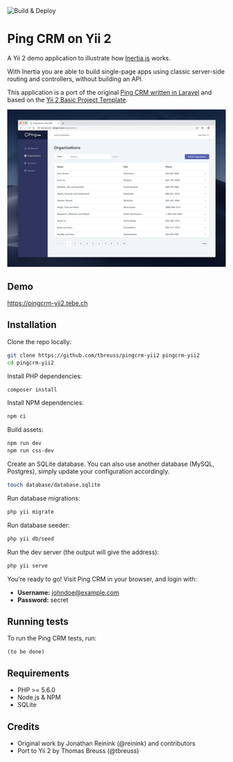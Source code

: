 ![Build & Deploy](https://github.com/tbreuss/pingcrm-yii2/workflows/Build%20&%20Deploy/badge.svg)

# Ping CRM on Yii 2

A Yii 2 demo application to illustrate how [Inertia.js](https://inertiajs.com) works.

With Inertia you are able to build single-page apps using classic server-side routing and controllers, without building an API. 

This application is a port of the original [Ping CRM written in Laravel](https://github.com/inertiajs/pingcrm) and based on the [Yii 2 Basic Project Template](https://github.com/yiisoft/yii2-app-basic). 

![](screenshot.png)

## Demo

<https://pingcrm-yii2.tebe.ch>

## Installation

Clone the repo locally:

```sh
git clone https://github.com/tbreuss/pingcrm-yii2 pingcrm-yii2
cd pingcrm-yii2
```

Install PHP dependencies:

```sh
composer install
```

Install NPM dependencies:

```sh
npm ci
```

Build assets:

```sh
npm run dev
npm run css-dev
```

Create an SQLite database. You can also use another database (MySQL, Postgres), simply update your configuration accordingly.

```sh
touch database/database.sqlite
```

Run database migrations:

```sh
php yii migrate
```

Run database seeder:

```sh
php yii db/seed
```

Run the dev server (the output will give the address):

```sh
php yii serve
```

You're ready to go! Visit Ping CRM in your browser, and login with:

- **Username:** johndoe@example.com
- **Password:** secret

## Running tests

To run the Ping CRM tests, run:

```
(to be done)
```

## Requirements

- PHP >= 5.6.0
- Node.js & NPM
- SQLite

## Credits

- Original work by Jonathan Reinink (@reinink) and contributors
- Port to Yii 2 by Thomas Breuss (@tbreuss)
